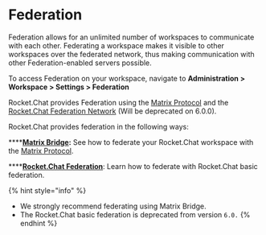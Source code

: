 # Federation

Federation allows for an unlimited number of workspaces to communicate with each other. Federating a workspace makes it visible to other workspaces over the federated network, thus making communication with other Federation-enabled servers possible.

To access Federation on your workspace, navigate to **Administration > Workspace > Settings > Federation**

Rocket.Chat provides Federation using the [Matrix Protocol](https://matrix.org/) and the [Rocket.Chat Federation Network](../../../workspace-administration/settings/federation/rocket.chat-federation/) (Will be deprecated on 6.0.0).

Rocket.Chat provides federation in the following ways:

****[**Matrix Bridge**](matrix-bridge/)**:** See how to federate your Rocket.Chat workspace with the [Matrix Protocol](https://matrix.org/).

****[**Rocket.Chat Federation**](../../../rocket.chat-federation/): Learn how to federate with Rocket.Chat basic federation.

{% hint style="info" %}
* We strongly recommend federating using Matrix Bridge.
* The Rocket.Chat basic federation is deprecated from version `6.0.`
{% endhint %}
